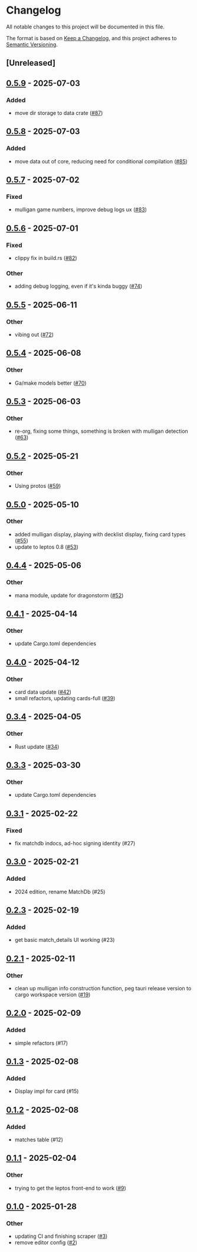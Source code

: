 # Changelog

All notable changes to this project will be documented in this file.

The format is based on [Keep a Changelog](https://keepachangelog.com/en/1.0.0/),
and this project adheres to [Semantic Versioning](https://semver.org/spec/v2.0.0.html).

## [Unreleased]

## [0.5.9](https://github.com/gazure/arenabuddy/compare/arenabuddy_core-v0.5.8...arenabuddy_core-v0.5.9) - 2025-07-03

### Added

- move dir storage to data crate ([#87](https://github.com/gazure/arenabuddy/pull/87))

## [0.5.8](https://github.com/gazure/arenabuddy/compare/arenabuddy_core-v0.5.7...arenabuddy_core-v0.5.8) - 2025-07-03

### Added

- move data out of core, reducing need for conditional compilation ([#85](https://github.com/gazure/arenabuddy/pull/85))

## [0.5.7](https://github.com/gazure/arenabuddy/compare/arenabuddy_core-v0.5.6...arenabuddy_core-v0.5.7) - 2025-07-02

### Fixed

- mulligan game numbers, improve debug logs ux ([#83](https://github.com/gazure/arenabuddy/pull/83))

## [0.5.6](https://github.com/gazure/arenabuddy/compare/arenabuddy_core-v0.5.5...arenabuddy_core-v0.5.6) - 2025-07-01

### Fixed

- clippy fix in build.rs ([#82](https://github.com/gazure/arenabuddy/pull/82))

### Other

- adding debug logging, even if it's kinda buggy ([#74](https://github.com/gazure/arenabuddy/pull/74))

## [0.5.5](https://github.com/gazure/arenabuddy/compare/arenabuddy_core-v0.5.4...arenabuddy_core-v0.5.5) - 2025-06-11

### Other

- vibing out ([#72](https://github.com/gazure/arenabuddy/pull/72))

## [0.5.4](https://github.com/gazure/arenabuddy/compare/arenabuddy_core-v0.5.3...arenabuddy_core-v0.5.4) - 2025-06-08

### Other

- Ga/make models better ([#70](https://github.com/gazure/arenabuddy/pull/70))

## [0.5.3](https://github.com/gazure/arenabuddy/compare/arenabuddy_core-v0.5.2...arenabuddy_core-v0.5.3) - 2025-06-03

### Other

- re-org, fixing some things, something is broken with mulligan detection ([#63](https://github.com/gazure/arenabuddy/pull/63))

## [0.5.2](https://github.com/gazure/arenabuddy/compare/arenabuddy_core-v0.5.1...arenabuddy_core-v0.5.2) - 2025-05-21

### Other

- Using protos ([#59](https://github.com/gazure/arenabuddy/pull/59))

## [0.5.0](https://github.com/gazure/arenabuddy/compare/arenabuddy_core-v0.4.4...arenabuddy_core-v0.5.0) - 2025-05-10

### Other

- added mulligan display, playing with decklist display, fixing card types ([#55](https://github.com/gazure/arenabuddy/pull/55))
- update to leptos 0.8 ([#53](https://github.com/gazure/arenabuddy/pull/53))

## [0.4.4](https://github.com/gazure/arenabuddy/compare/arenabuddy_core-v0.4.3...arenabuddy_core-v0.4.4) - 2025-05-06

### Other

- mana module, update for dragonstorm ([#52](https://github.com/gazure/arenabuddy/pull/52))

## [0.4.1](https://github.com/gazure/arenabuddy/compare/arenabuddy_core-v0.4.0...arenabuddy_core-v0.4.1) - 2025-04-14

### Other

- update Cargo.toml dependencies

## [0.4.0](https://github.com/gazure/arenabuddy/compare/arenabuddy_core-v0.3.4...arenabuddy_core-v0.4.0) - 2025-04-12

### Other

- card data update ([#42](https://github.com/gazure/arenabuddy/pull/42))
- small refactors, updating cards-full ([#39](https://github.com/gazure/arenabuddy/pull/39))

## [0.3.4](https://github.com/gazure/arenabuddy/compare/arenabuddy_core-v0.3.3...arenabuddy_core-v0.3.4) - 2025-04-05

### Other

- Rust update ([#34](https://github.com/gazure/arenabuddy/pull/34))

## [0.3.3](https://github.com/gazure/arenabuddy/compare/arenabuddy_core-v0.3.2...arenabuddy_core-v0.3.3) - 2025-03-30

### Other

- update Cargo.toml dependencies

## [0.3.1](https://github.com/gazure/arenabuddy/compare/arenabuddy_core-v0.3.0...arenabuddy_core-v0.3.1) - 2025-02-22

### Fixed

- fix matchdb indocs, ad-hoc signing identity (#27)

## [0.3.0](https://github.com/gazure/arenabuddy/compare/arenabuddy_core-v0.2.3...arenabuddy_core-v0.3.0) - 2025-02-21

### Added

- 2024 edition, rename MatchDb (#25)

## [0.2.3](https://github.com/gazure/arenabuddy/compare/arenabuddy_core-v0.2.2...arenabuddy_core-v0.2.3) - 2025-02-19

### Added

- get basic match_details UI working (#23)

## [0.2.1](https://github.com/gazure/arenabuddy/compare/arenabuddy_core-v0.2.0...arenabuddy_core-v0.2.1) - 2025-02-11

### Other

- clean up mulligan info construction function, peg tauri release version to cargo workspace version ([#19](https://github.com/gazure/arenabuddy/pull/19))

## [0.2.0](https://github.com/gazure/arenabuddy/compare/arenabuddy_core-v0.1.3...arenabuddy_core-v0.2.0) - 2025-02-09

### Added

- simple refactors (#17)

## [0.1.3](https://github.com/gazure/arenabuddy/compare/arenabuddy_core-v0.1.2...arenabuddy_core-v0.1.3) - 2025-02-08

### Added

- Display impl for card (#15)

## [0.1.2](https://github.com/gazure/arenabuddy/compare/arenabuddy_core-v0.1.1...arenabuddy_core-v0.1.2) - 2025-02-08

### Added

- matches table (#12)

## [0.1.1](https://github.com/gazure/arenabuddy/compare/arenabuddy_core-v0.1.0...arenabuddy_core-v0.1.1) - 2025-02-04

### Other

- trying to get the leptos front-end to work ([#9](https://github.com/gazure/arenabuddy/pull/9))

## [0.1.0](https://github.com/gazure/arenabuddy/releases/tag/arenabuddy_core-v0.1.0) - 2025-01-28

### Other

- updating CI and finishing scraper ([#3](https://github.com/gazure/arenabuddy/pull/3))
- remove editor config ([#2](https://github.com/gazure/arenabuddy/pull/2))
